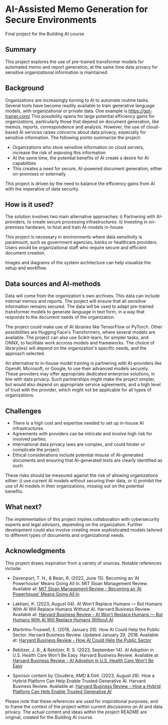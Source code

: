 # AI-Assisted Memo Generation for Secure Environments

Final project for the Building AI course

## Summary

This project explores the use of pre-trained transformer models for automated memo and report generation, at the same time data privacy for sensitive organizational information is maintained. 

## Background

Organizations are increasingly turning to AI to automate routine tasks. 
Several tools have become readily available to train generative language models, with organizational or private data. One example is https://gpt-trainer.com/
This possibility opens for large potential efficiency gains for organizations, particularly those that depend on document generation,
like memos, reports, correspondence and analysis.
However, the use of cloud-based AI services raises concerns about data privacy, especially for sensitive information.
The following points summarize the project:

* Organizations who store sensitive information on cloud servers, increase the risk of exposing this information
* At the same time, the potential benefits of AI create a desire for AI capabilities
* This creates a need for secure, AI-powered document generation, either on-premises or externally

This project is driven by the need to balance the efficiency gains from AI with the imperative of data security. 

## How is it used?

The solution involves two main alternative approaches:
i) Partnering with AI-providers, to create secure processing infrastructures.
ii) Investing in on-premises hardware, to host and train AI-models in-house.

This project is necessary in environments where data sensitivity is paramount, such as government agencies, banks or healthcare providers. 
Users would be organizational staff who require secure and efficient document creation.

Images and diagrams of the system architecture can help visualize the setup and workflow.

## Data sources and AI-methods

Data will come from the organization's own archives. This data can include internal memos and reports. 
The project will ensure that all sensitive information remains secured.
The data will be used to adapt pre-trained transformer models to generate language in text form, in a way that responds to the document needs of the organization.

The project could make use of AI libraries like TensorFlow or PyTorch. Other possibilities are Hugging Face's Transformers, where several models are available. The project can also use Scikit-learn, for simpler tasks, and ONNX, to facilitate work accross models and frameworks. The choice of library(ies) will depend on the organization's specific needs, and the approach selected.

An alternative to in-house model training is partnering with AI-providers like OpenAI, Microsoft, or Google, to use their advanced models securely. These providers may offer appropriate dedicated enterprise solutions, in line with data privacy. Such partnerships might make the project simpler, but would also depend on appropriate service agreements, and a high level of trust with the provider, which might not be applicable for all types of organizations.

## Challenges

- There is a high cost and expertise needed to set up in-house AI infrastructures.
- Agreements with providers can be intricate and involve high risk for involved parties.
- International data privacy laws are complex, and could hinder or complicate the project.
- Ethical considerations include potential misuse of AI-generated documents and ensuring that AI-generated texts are clearly identified as such.

These risks should be measured against the risk of allowing organizations either: 
i) use current AI models without securing their data, or 
ii) prohibit the use of AI models in their organizations, missing out on the potential benefits.

## What next?

The implementation of this project implies collaboration with cybersecurity experts and legal advisors, depending on the organization.
Further development could also involve creating more sophisticated models tailored to different types of documents and organizational needs.

## Acknowledgments

This project draws inspiration from a variety of sources. Notable references include:

- Davenport, T. H., & Bean, R. (2022, June 15). Becoming an ‘AI Powerhouse’ Means Going All In. MIT Sloan Management Review. Available at: [MIT Sloan Management Review - Becoming an ‘AI Powerhouse’ Means Going All In](https://sloanreview.mit.edu/article/becoming-an-ai-powerhouse-means-going-all-in/)

- Lakhani, K. (2023, August 04). AI Won’t Replace Humans — But Humans With AI Will Replace Humans Without AI. Harvard Business Review. Available at: [Harvard Business Review - AI Won’t Replace Humans — But Humans With AI Will Replace Humans Without AI](https://hbr.org/2023/08/ai-wont-replace-humans-but-humans-with-ai-will-replace-humans-without-ai)

- Martinho-Truswell, E. (2018, January 26). How AI Could Help the Public Sector. Harvard Business Review. Updated January 29, 2018. Available at: [Harvard Business Review - How AI Could Help the Public Sector](https://hbr.org/2018/01/how-ai-could-help-the-public-sector)

- Rebitzer, J. B., & Rebitzer, R. S. (2023, September 14). AI Adoption in U.S. Health Care Won’t Be Easy. Harvard Business Review. Available at: [Harvard Business Review - AI Adoption in U.S. Health Care Won’t Be Easy](https://hbr.org/2023/09/ai-adoption-in-u-s-health-care-wont-be-easy)

- Sponsor content by Cloudera, AMD & Dell. (2023, August 28). How a Hybrid Platform Can Help Enable Trusted Generative AI. Harvard Business Review. Available at: [Harvard Business Review - How a Hybrid Platform Can Help Enable Trusted Generative AI](https://hbr.org/sponsored/2023/08/how-a-hybrid-platform-can-help-enable-trusted-generative-ai)

Please note that these references are used for inspirational purposes, and to frame the context of the project within current discussions on AI and data privacy. The actual content and ideas within the project README are original, created for the Building AI course.



